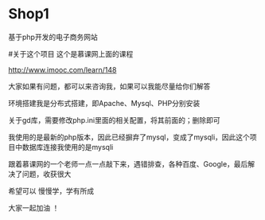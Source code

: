 # Shop1

基于php开发的电子商务网站

#关于这个项目 这个是慕课网上面的课程

http://www.imooc.com/learn/148

大家如果有问题，都可以来咨询我，如果可以我能尽量给你们解答

环境搭建我是分布式搭建，即Apache、Mysql、PHP分别安装

关于gd库，需要修改php.ini里面的相关配置，将其前面的；删除即可

我使用的是最新的php版本，因此已经摒弃了mysql，变成了mysqli，因此这个项目中数据库连接我使用的是mysqli

跟着慕课网的一个老师一点一点敲下来，遇错排查，各种百度、Google，最后解决了问题，收获很大

希望可以 慢慢学，学有所成

大家一起加油 ！
